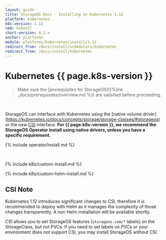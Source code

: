```yaml
---
layout: guide
title: StorageOS Docs - Installing on Kubernetes 1.12
platform: kubernetes
k8s-version: 1.12
cmd: kubectl
chart-version: 0.2.x
anchor: platforms
module: platforms/kubernetes/install/1.12
redirect_from: /docs/install/schedulers/kubernetes
redirect_from: /docs/install/kubernetes
---
```


# Kubernetes {{ page.k8s-version }}

> Make sure the 
> [prerequisites for StorageOS]({%link _docs/prerequisites/overview.md %}) are
> satisfied before proceeding.

&nbsp;

StorageOS can interface with Kubernetes using the [native volume driver]
(https://kubernetes.io/docs/concepts/storage/storage-classes/#storageos) or
the new
[CSI](https://kubernetes.io/blog/2018/01/introducing-container-storage-interface/)
interface. __For {{ page.k8s-version }}, we recommend the StorageOS Operator
install using native drivers, unless you have a specific requirement.__

{% include operator/install.md %}

&nbsp;

{% include k8s/custom-install.md %}

{% include k8s/custom-helm-install.md %}


## CSI Note

Kubernetes 1.12 introduces significant changes to CSI, therefore it is
recommended to deploy with Helm as it manages the complexity of those changes
transparently. A non Helm installation will be available shortly.

CSI allows you to set StorageOS features (`storageos.com/*` labels) on the
StorageClass, but not PVCs. If you need to set labels on PVCs or your
environment does not support CSI, you may install StorageOS without CSI.
